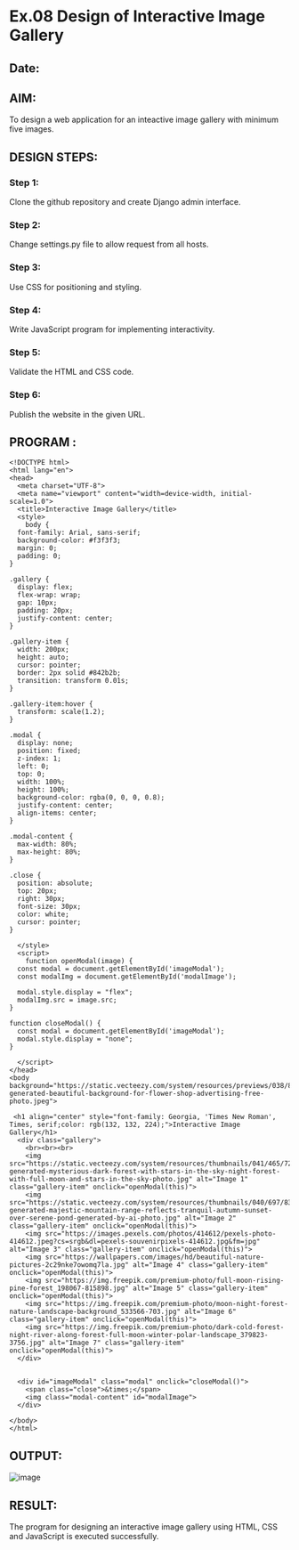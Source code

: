 # Ex.08 Design of Interactive Image Gallery
## Date:

## AIM:
To design a web application for an inteactive image gallery with minimum five images.

## DESIGN STEPS:

### Step 1:
Clone the github repository and create Django admin interface.

### Step 2:
Change settings.py file to allow request from all hosts.

### Step 3:
Use CSS for positioning and styling.

### Step 4:
Write JavaScript program for implementing interactivity.

### Step 5:
Validate the HTML and CSS code.

### Step 6:
Publish the website in the given URL.

## PROGRAM :
```
<!DOCTYPE html>
<html lang="en">
<head>
  <meta charset="UTF-8">
  <meta name="viewport" content="width=device-width, initial-scale=1.0">
  <title>Interactive Image Gallery</title>
  <style>
    body {
  font-family: Arial, sans-serif;
  background-color: #f3f3f3;
  margin: 0;
  padding: 0;
}

.gallery {
  display: flex;
  flex-wrap: wrap;
  gap: 10px;
  padding: 20px;
  justify-content: center;
}

.gallery-item {
  width: 200px;
  height: auto;
  cursor: pointer;
  border: 2px solid #842b2b;
  transition: transform 0.01s;
}

.gallery-item:hover {
  transform: scale(1.2);
}

.modal {
  display: none;
  position: fixed;
  z-index: 1;
  left: 0;
  top: 0;
  width: 100%;
  height: 100%;
  background-color: rgba(0, 0, 0, 0.8);
  justify-content: center;
  align-items: center;
}

.modal-content {
  max-width: 80%;
  max-height: 80%;
}

.close {
  position: absolute;
  top: 20px;
  right: 30px;
  font-size: 30px;
  color: white;
  cursor: pointer;
}

  </style>
  <script>
    function openModal(image) {
  const modal = document.getElementById('imageModal');
  const modalImg = document.getElementById('modalImage');
  
  modal.style.display = "flex";
  modalImg.src = image.src;
}

function closeModal() {
  const modal = document.getElementById('imageModal');
  modal.style.display = "none";
}

  </script>
</head>
<body background="https://static.vecteezy.com/system/resources/previews/038/811/269/non_2x/ai-generated-beautiful-background-for-flower-shop-advertising-free-photo.jpeg">

 <h1 align="center" style="font-family: Georgia, 'Times New Roman', Times, serif;color: rgb(132, 132, 224);">Interactive Image Gallery</h1>
  <div class="gallery">
    <br><br><br>
    <img src="https://static.vecteezy.com/system/resources/thumbnails/041/465/724/small_2x/ai-generated-mysterious-dark-forest-with-stars-in-the-sky-night-forest-with-full-moon-and-stars-in-the-sky-photo.jpg" alt="Image 1" class="gallery-item" onclick="openModal(this)">
    <img src="https://static.vecteezy.com/system/resources/thumbnails/040/697/838/small_2x/ai-generated-majestic-mountain-range-reflects-tranquil-autumn-sunset-over-serene-pond-generated-by-ai-photo.jpg" alt="Image 2" class="gallery-item" onclick="openModal(this)">
    <img src="https://images.pexels.com/photos/414612/pexels-photo-414612.jpeg?cs=srgb&dl=pexels-souvenirpixels-414612.jpg&fm=jpg" alt="Image 3" class="gallery-item" onclick="openModal(this)">
    <img src="https://wallpapers.com/images/hd/beautiful-nature-pictures-2c29nke7owomq7la.jpg" alt="Image 4" class="gallery-item" onclick="openModal(this)">
    <img src="https://img.freepik.com/premium-photo/full-moon-rising-pine-forest_198067-815898.jpg" alt="Image 5" class="gallery-item" onclick="openModal(this)">    
    <img src="https://img.freepik.com/premium-photo/moon-night-forest-nature-landscape-background_533566-703.jpg" alt="Image 6" class="gallery-item" onclick="openModal(this)">    
    <img src="https://img.freepik.com/premium-photo/dark-cold-forest-night-river-along-forest-full-moon-winter-polar-landscape_379823-3756.jpg" alt="Image 7" class="gallery-item" onclick="openModal(this)">    
  </div>

  
  <div id="imageModal" class="modal" onclick="closeModal()">
    <span class="close">&times;</span>
    <img class="modal-content" id="modalImage">
  </div>

</body>
</html>
```

## OUTPUT:
![image](https://github.com/user-attachments/assets/7e56b54b-cc47-4463-b941-ed2c67676dd3)






## RESULT:
The program for designing an interactive image gallery using HTML, CSS and JavaScript is executed successfully.
